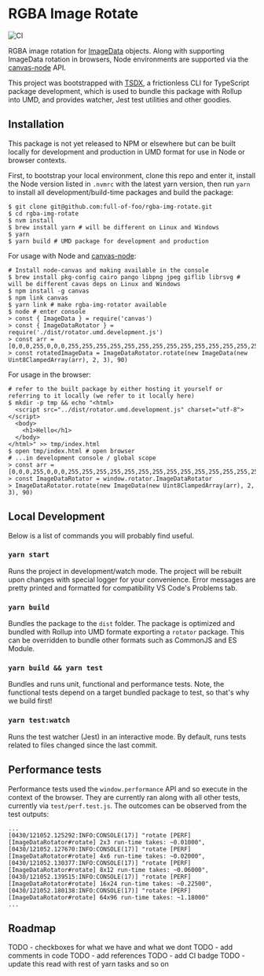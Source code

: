 # RGBA Image Rotate
![CI](https://github.com/full-of-foo/rgba-img-rotate/workflows/CI/badge.svg)

RGBA image rotation for [ImageData](https://developer.mozilla.org/en-US/docs/Web/API/ImageData) objects. Along with supporting ImageData rotation in browsers, Node environments are supported via the [canvas-node](https://github.com/Automattic/node-canvas) API.

This project was bootstrapped with [TSDX](https://github.com/jaredpalmer/tsdx), a frictionless CLI for TypeScript package development, which is used to bundle this package with Rollup into UMD, and provides watcher, Jest test utilities and other goodies.

## Installation

This package is not yet released to NPM or elsewhere but can be built locally for development and production in UMD format for use in Node or browser contexts.

First, to bootstrap your local environment, clone this repo and enter it, install the Node version listed in `.nvmrc` with the latest yarn version, then run `yarn` to install all development/build-time packages and build the package:

```
$ git clone git@github.com:full-of-foo/rgba-img-rotate.git
$ cd rgba-img-rotate
$ nvm install
$ brew install yarn # will be different on Linux and Windows
$ yarn
$ yarn build # UMD package for development and production
```

For usage with Node and [canvas-node](https://github.com/Automattic/node-canvas):

```
# Install node-canvas and making available in the console
$ brew install pkg-config cairo pango libpng jpeg giflib librsvg # will be different cavas deps on Linux and Windows
$ npm install -g canvas
$ npm link canvas
$ yarn link # make rgba-img-rotator available
$ node # enter console
> const { ImageData } = require('canvas')
> const { ImageDataRotator } = require('./dist/rotator.umd.development.js')
> const arr = [0,0,0,255,0,0,0,255,255,255,255,255,255,255,255,255,255,255,255,255,255,255,255,255,]
> const rotatedImageData = ImageDataRotator.rotate(new ImageData(new Uint8ClampedArray(arr), 2, 3), 90)
```

For usage in the browser:

```
# refer to the built package by either hosting it yourself or referring to it locally (we refer to it locally here)
$ mkdir -p tmp && echo "<html>                                                                                                                  
  <script src="../dist/rotator.umd.development.js" charset="utf-8"></script>
  <body>
    <h1>Hello</h1>
  </body>
</html>" >> tmp/index.html
$ open tmp/index.html # open browser
# ...in development console / global scope
> const arr = [0,0,0,255,0,0,0,255,255,255,255,255,255,255,255,255,255,255,255,255,255,255,255,255,]  
> const ImageDataRotator = window.rotator.ImageDataRotator
> ImageDataRotator.rotate(new ImageData(new Uint8ClampedArray(arr), 2, 3), 90)
```

## Local Development

Below is a list of commands you will probably find useful.

### `yarn start`

Runs the project in development/watch mode. The project will be rebuilt upon changes with special logger for your convenience. Error messages are pretty printed and formatted for compatibility VS Code's Problems tab.

### `yarn build`

Bundles the package to the `dist` folder. The package is optimized and bundled with Rollup into UMD formate exporting a `rotator` package. This can be overridden to bundle other formats such as CommonJS and ES Module.

### `yarn build && yarn test`

Bundles and runs unit, functional and performance tests. Note, the functional tests depend on a target bundled package to test, so that's why we build first!

### `yarn test:watch`

Runs the test watcher (Jest) in an interactive mode.
By default, runs tests related to files changed since the last commit.

## Performance tests

Performance tests used the `window.performance` API and so execute in the context of the browser. They are currently ran along with all other tests, currently via `test/perf.test.js`. The outcomes can be observed from the test outputs:

```
...
[0430/121052.125292:INFO:CONSOLE(17)] "rotate [PERF][ImageDataRotator#rotate] 2x3 run-time takes: ~0.01000",
[0430/121052.127670:INFO:CONSOLE(17)] "rotate [PERF][ImageDataRotator#rotate] 4x6 run-time takes: ~0.02000",
[0430/121052.130377:INFO:CONSOLE(17)] "rotate [PERF][ImageDataRotator#rotate] 8x12 run-time takes: ~0.06000",
[0430/121052.139515:INFO:CONSOLE(17)] "rotate [PERF][ImageDataRotator#rotate] 16x24 run-time takes: ~0.22500",
[0430/121052.180138:INFO:CONSOLE(17)] "rotate [PERF][ImageDataRotator#rotate] 64x96 run-time takes: ~1.18000"
...
```

## Roadmap

TODO - checkboxes for what we have and what we dont
TODO - add comments in code
TODO - add references
TODO - add CI badge
TODO - update this read with rest of yarn tasks and so on
